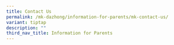 ```yaml
---
title: Contact Us
permalink: /mk-dazhong/information-for-parents/mk-contact-us/
variant: tiptap
description: ""
third_nav_title: Information for Parents
---
```

